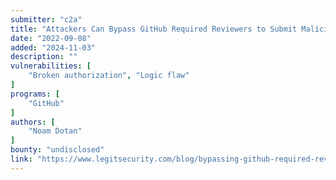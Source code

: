 ```yaml
---
submitter: "c2a"
title: "Attackers Can Bypass GitHub Required Reviewers to Submit Malicious Code"
date: "2022-09-08"
added: "2024-11-03"
description: ""
vulnerabilities: [
    "Broken authorization", "Logic flaw"
]
programs: [
    "GitHub"
]
authors: [
    "Noam Dotan"
]
bounty: "undisclosed"
link: "https://www.legitsecurity.com/blog/bypassing-github-required-reviewers-to-submit-malicious-code"
---
```




